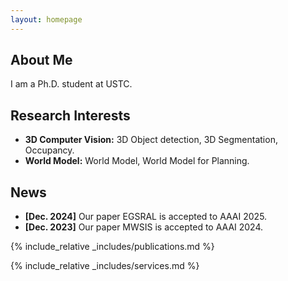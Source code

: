 ```yaml
---
layout: homepage
---
```


## About Me

I am a Ph.D. student at USTC.

## Research Interests

- **3D Computer Vision:** 3D Object detection, 3D Segmentation, Occupancy.
- **World Model:** World Model, World Model for Planning.

## News

- **[Dec. 2024]** Our paper EGSRAL is accepted to AAAI 2025.
- **[Dec. 2023]** Our paper MWSIS is accepted to AAAI 2024.

{% include_relative _includes/publications.md %}

{% include_relative _includes/services.md %}
